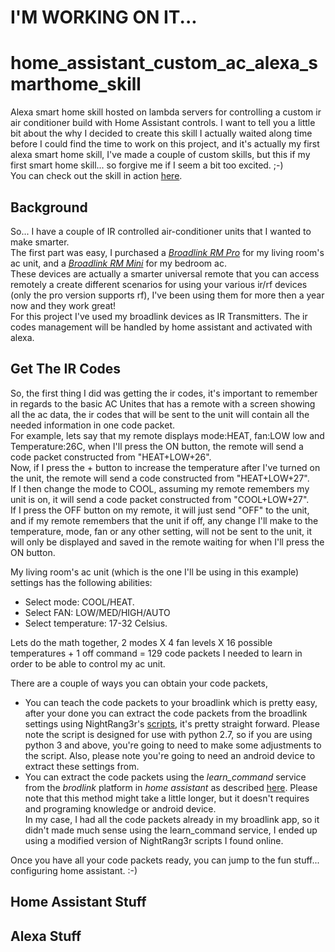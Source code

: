 # I'M WORKING ON IT...


# home_assistant_custom_ac_alexa_smarthome_skill
Alexa smart home skill hosted on lambda servers for controlling a custom ir air conditioner build with Home Assistant controls.
I want to tell you a little bit about the why I decided to create this skill I actually waited along time before I could find the time to work on this project, and it's actually my first alexa smart home skill, I've made a couple of custom skills, but this if my first smart home skill... so forgive me if I seem a bit too excited. ;-)</br>
You can check out the skill in action [here](https://www.youtube.com/edit?o=U&video_id=Y4i989zwQlc).


## Background
So... I have a couple of IR controlled air-conditioner units that I wanted to make smarter.</br>
The first part was easy, I purchased a [*Broadlink RM Pro*](https://www.aliexpress.com/item/Broadlink-RM2-RM-Pro-Smart-home-Automation-Universal-Intelligent-wireless-remote-control-WIFI-IR-RF-switch/32738344424.html?spm=a2g0s.9042311.0.0.svn7ka) for my living room's ac unit, and a [*Broadlink RM Mini*](https://www.aliexpress.com/item/Broadlink-RM2-RM-PRO-Smart-Home-Automation-WiFi-IR-RF-Universal-Intelligent-Wireless-remote-Controller-for/32729931353.html?spm=a2g0s.9042311.0.0.svn7ka) for my bedroom ac.</br>
These devices are actually a smarter universal remote that you can access remotely a create different scenarios for using your various ir/rf devices (only the pro version supports rf), I've been using them for more then a year now and they work great!</br>
For this project I've used my broadlink devices as IR Transmitters. The ir codes management will be handled by home assistant and activated with alexa.

## Get The IR Codes
So, the first thing I did was getting the ir codes, it's important to remember in regards to the basic AC Unites that has a remote with a screen showing all the ac data, the ir codes that will be sent to the unit will contain all the needed information in one code packet.</br>
For example, lets say that my remote displays mode:HEAT, fan:LOW low and Temperature:26C, when I'll press the ON button, the remote will send a code packet constructed from "HEAT+LOW+26".</br>
Now, if I press the + button to increase the temperature after I've turned on the unit, the remote will send a code constructed from "HEAT+LOW+27".</br>
If I then change the mode to COOL, assuming my remote remembers my unit is on, it will send a code packet constructed from "COOL+LOW+27".</br>
If I press the OFF button on my remote, it will just send "OFF" to the unit, and if my remote remembers that the unit if off, any change I'll make to the temperature, mode, fan or any other setting, will not be sent to the unit, it will only be displayed and saved in the remote waiting for when I'll press the ON button.</br>

My living room's ac unit (which is the one I'll be using in this example) settings has the following abilities:
- Select mode: COOL/HEAT.
- Select FAN: LOW/MED/HIGH/AUTO
- Select temperature: 17-32 Celsius.

Lets do the math together, 2 modes X 4 fan levels X 16 possible temperatures + 1 off command = 129 code packets I needed to learn in order to be able to control my ac unit.</br>

There are a couple of ways you can obtain your code packets,</br>
- You can teach the code packets to your broadlink which is pretty easy, after your done you can extract the code packets from the broadlink settings using NightRang3r's [scripts](https://github.com/NightRang3r/Broadlink-e-control-db-dump), it's pretty straight forward. Please note the script is designed for use with python 2.7, so if you are using python 3 and above, you're going to need to make some adjustments to the script. Also, please note you're going to need an android device to extract these settings from.
- You can extract the code packets using the *learn_command* service from the *brodlink* platform in *home assistant* as described [here](https://home-assistant.io/components/switch.broadlink/#how-to-obtain-irrf-packets). Please note that this method might take a little longer, but it doesn't requires and programing knowledge or android device.</br>
In my case, I had all the code packets already in my broadlink app, so it didn't made much sense using the learn_command service, I ended up using a modified version of NightRang3r scripts I found online.</br>

Once you have all your code packets ready, you can jump to the fun stuff... configuring home assistant. :-)

## Home Assistant Stuff


## Alexa Stuff
